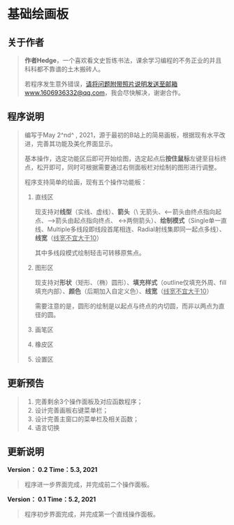 # 基础绘画板

## 关于作者

> **作者Hedge**，一个喜欢看文史哲练书法，课余学习编程的不务正业的并且科科都不靠谱的土木搬砖人。
>
> 若程序发生意外错误，请将问题附带照片说明发送至邮箱www.1606936332@qq.com，我会尽快解决，谢谢合作。



## 程序说明

> 编写于May 2^nd^ , 2021，源于最初的B站上的简易画板，根据现有水平改进，完善其功能及美化界面显示。
>
> 基本操作，选定功能区后即可开始绘图，选定起点后**按住鼠标**左键至目标终点，松开即可，同时可根据需要通过右侧面板栏对绘制的图形进行调整。
>
> 程序支持简单的绘画，现有五个操作功能板：
>
> 1. 直线区
>
>    现支持对**线型**（实线、虚线）、**箭头**（\ 无箭头、<--箭头由终点指向起点、-->箭头由起点指向终点、 <->两侧箭头）、**绘制模式**（Single单一直线、Multiple多线段即线段首尾相连、Radial射线集即同一起点多线）、**线宽**（<u>线宽不宜大于10</u>）
>
>    其中多线段模式绘制轻击可转移原焦点。
>
> 2. 图形区
>
>    现支持对**形状**（矩形、（椭）圆形）、**填充样式**（outline仅填充外周、fill填充内部）、**颜色**（后期加入自定义色）、**线宽**（<u>线宽不宜大于10</u>）
>
>    需要注意的是，圆形的绘制是以起点与终点的内切圆，而非以两点为直径的圆。
>
> 3. 画笔区
>
> 4. 橡皮区
>
> 5. 设置区



## 更新预告

> 1. 完善剩余3个操作面板及对应函数程序；
> 2. 设计完善画板右键菜单栏；
> 3. 设计完善主窗口的菜单栏及相关函数；
> 4. 语言切换

## 更新说明

**Version： 0.2	Time：5.3, 2021**

> 程序进一步界面完成，并完成前二个操作面板。

**Version： 0.1	Time：5.2, 2021**

> 程序初步界面完成，并完成第一个直线操作面板。

